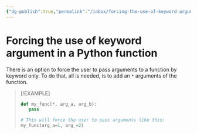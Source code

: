 ```yaml
---
{"dg-publish":true,"permalink":"/inbox/forcing-the-use-of-keyword-argument-in-a-python-function/"}
---
```




# Forcing the use of keyword argument in a Python function
There is an option to force the user to pass arguments to a function by keyword only. To do that, all is needed, is to add an `*` arguments of the function.

>[!EXAMPLE]
> ```python
> def my_func(*, arg_a, arg_b):
>    pass
>
> # This will force the user to pass arguments like this:
> my_func(arg_a=1, arg_=2)
> ```
